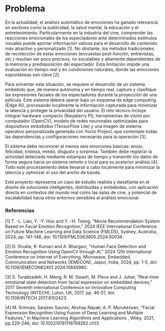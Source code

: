 # Problema
En la actualidad, el análisis automático de emociones ha ganado relevancia en sectores como la publicidad, la salud mental, la educación y el entretenimiento. Particularmente en la industria del cine, comprender las reacciones emocionales de los espectadores ante determinados estímulos visuales puede aportar información valiosa para el desarrollo de contenido más atractivo y personalizado [1]. No obstante, los métodos tradicionales de recolección de estas emociones (encuestas post-función, entrevistas, etc.) resultan ser poco precisos, no escalables y altamente dependientes de la memoria y predisposición del espectador. Esta limitación impide una evaluación en tiempo real y en condiciones naturales, donde las emociones espontáneas son clave [2].

Para solventar esta situación, se requiere el desarrollo de un sistema embebido que, de manera autónoma y en tiempo real, capture y clasifique las expresiones faciales de los espectadores durante la proyección de una película. Este sistema deberá operar bajo un esquema de edge computing (Edge AI), procesando localmente la información capturada para minimizar la latencia y proteger la privacidad del usuario. El reto técnico incluye integrar hardware compacto (Raspberry Pi), herramientas de visión por computador (OpenCV), modelo de redes neuronales optimizadas para dispositivos embebidos (TensorFlow Lite) y una imagen de sistema operativo personalizada generada con Yocto Project, que contemple todas las dependencias y configuraciones necesarias para la operación [3].

El sistema debe reconocer al menos seis emociones básicas: enojo, felicidad, tristeza, miedo, disgusto y sorpresa. También debe registrar la actividad detectada mediante estampas de tiempo y transmitir los datos de forma segura hacia un sistema remoto o local para su posterior análisis [4]. Todo este procesamiento debe llevarse a cabo localmente para minimizar la latencia y optimizar el uso del ancho de banda.

Este proyecto representa un caso de estudio realista y desafiante en el diseño de soluciones inteligentes, distribuidas y embebidas, con aplicación directa en contextos del mundo real como las salas de cine, y potencial de escalabilidad hacia otros entornos sensibles al análisis emocional.

### Referencias
[1] T. -L. Liao, Y. -Y. Hou and Y. -H. Tseng, "Movie Recommendation System Based on Facial Emotion Recognition," 2024 IEEE International Conference on Future Machine Learning and Data Science (FMLDS), Sydney, Australia, 2024, pp. 141-146, doi: 10.1109/FMLDS63805.2024.00036.

[2] D. Shukla, R. Kumari and A. Bhargavi, "Human Face Detection and Emotion Recognition Using OpenCV through AI," 2024 12th International Conference on Internet of Everything, Microwave, Embedded, Communication and Networks (IEMECON), Jaipur, India, 2024, pp. 1-5, doi: 10.1109/IEMECON62401.2024.10845980.

[3] S. Turabzadeh, H. Meng, R. M. Swash, M. Pleva and J. Juhar, "Real-time emotional state detection from facial expression on embedded devices," 2017 Seventh International Conference on Innovative Computing Technology (INTECH), Luton, UK, 2017, pp. 46-51, doi: 10.1109/INTECH.2017.8102423.

[4] M. Srinivas; Sanjeev Saurav; Akshay Nayak; A. P. Murukessan, "Facial Expression Recognition Using Fusion of Deep Learning and Multiple Features," in Machine Learning Algorithms and Applications , Wiley, 2021, pp.229-246, doi: 10.1002/9781119769262.ch13.
